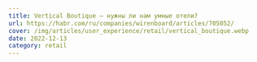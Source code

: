 ```yaml
---
title: Vertical Boutique – нужны ли нам умные отели?
url: https://habr.com/ru/companies/wirenboard/articles/705052/
cover: /img/articles/user_experience/retail/vertical_boutique.webp
date: 2022-12-13
category: retail
---
```

